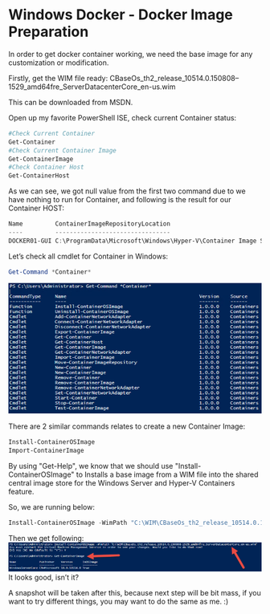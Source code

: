 # Windows Docker - Docker Image Preparation


In order to get docker container working, we need the base image for any customization or modification.

<!--more-->

Firstly, get the WIM file ready: CBaseOs_th2_release_10514.0.150808–1529_amd64fre_ServerDatacenterCore_en-us.wim

This can be downloaded from MSDN.

Open up my favorite PowerShell ISE, check current Container status:

```PowerShell
#Check Current Container
Get-Container
#Check Current Container Image
Get-ContainerImage
#Check Container Host
Get-ContainerHost
```

As we can see, we got null value from the first two command due to we have nothing to run for Container, and following is the result for our Container HOST:

```PowerShell
Name         ContainerImageRepositoryLocation                              
----         --------------------------------                              
DOCKER01-GUI C:\ProgramData\Microsoft\Windows\Hyper-V\Container Image Store
```

Let’s check all cmdlet for Container in Windows:

```PowerShell
Get-Command *Container*
```

![screenshot](/img/post/20150912/windows-docker-docker-image-preparation-1.png)

There are 2 similar commands relates to create a new Container Image:

```PowerShell
Install-ContainerOSImage
Import-ContainerImage
```

By using "Get-Help", we know that we should use "Install-ContainerOSImage" to Installs a base image from a WIM file into the shared central image store for the Windows Server and Hyper-V Containers feature.

So, we are running below:

```PowerShell
Install-ContainerOSImage -WimPath "C:\WIM\CBaseOs_th2_release_10514.0.150808-1529_amd64fre_ServerDatacenterCore_en-us.wim"
```

Then we get following:
![screenshot](/img/post/20150912/windows-docker-docker-image-preparation-2.png)
It looks good, isn’t it?

A snapshot will be taken after this, because next step will be bit mass, if you want to try different things, you may want to do the same as me. :)
